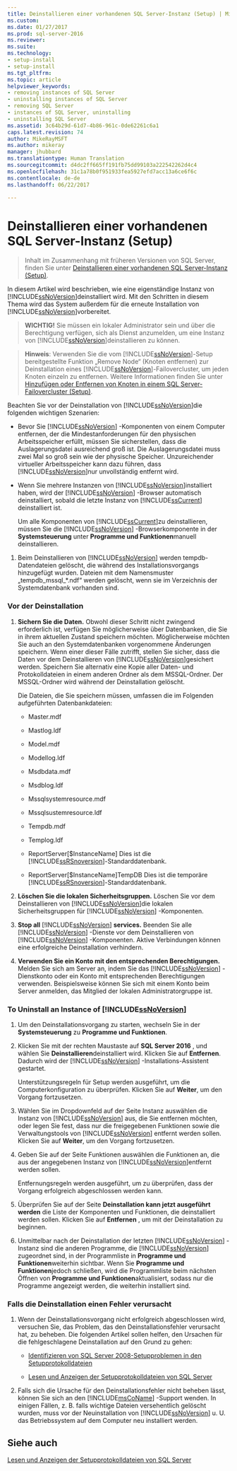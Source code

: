 ```yaml
---
title: Deinstallieren einer vorhandenen SQL Server-Instanz (Setup) | Microsoft-Dokumentation
ms.custom: 
ms.date: 01/27/2017
ms.prod: sql-server-2016
ms.reviewer: 
ms.suite: 
ms.technology:
- setup-install
- setup-install
ms.tgt_pltfrm: 
ms.topic: article
helpviewer_keywords:
- removing instances of SQL Server
- uninstalling instances of SQL Server
- removing SQL Server
- instances of SQL Server, uninstalling
- uninstalling SQL Server
ms.assetid: 3c64b29d-61d7-4b86-961c-0de62261c6a1
caps.latest.revision: 74
author: MikeRayMSFT
ms.author: mikeray
manager: jhubbard
ms.translationtype: Human Translation
ms.sourcegitcommit: d4dc2ff665ff191fb75dd99103a222542262d4c4
ms.openlocfilehash: 31c1a78b0f951933fea5927efd7acc13a6ce6f6c
ms.contentlocale: de-de
ms.lasthandoff: 06/22/2017

---
```

# <a name="uninstall-an-existing-instance-of-sql-server-setup"></a>Deinstallieren einer vorhandenen SQL Server-Instanz (Setup)

 > Inhalt im Zusammenhang mit früheren Versionen von SQL Server, finden Sie unter [Deinstallieren einer vorhandenen SQL Server-Instanz (Setup)](https://msdn.microsoft.com/en-US/library/ms143412(SQL.120).aspx).

  In diesem Artikel wird beschrieben, wie eine eigenständige Instanz von [!INCLUDE[ssNoVersion](../../includes/ssnoversion-md.md)]deinstalliert wird. Mit den Schritten in diesem Thema wird das System außerdem für die erneute Installation von [!INCLUDE[ssNoVersion](../../includes/ssnoversion-md.md)]vorbereitet.  
  
>**WICHTIG!** Sie müssen ein lokaler Administrator sein und über die Berechtigung verfügen, sich als Dienst anzumelden, um eine Instanz von [!INCLUDE[ssNoVersion](../../includes/ssnoversion-md.md)]deinstallieren zu können.  
  
> **Hinweis**: Verwenden Sie die vom [!INCLUDE[ssNoVersion](../../includes/ssnoversion-md.md)]-Setup bereitgestellte Funktion „Remove Node“ (Knoten entfernen) zur Deinstallation eines [!INCLUDE[ssNoVersion](../../includes/ssnoversion-md.md)]-Failovercluster, um jeden Knoten einzeln zu entfernen. Weitere Informationen finden Sie unter [Hinzufügen oder Entfernen von Knoten in einem SQL Server-Failovercluster &#40;Setup&#41;](../../sql-server/failover-clusters/install/add-or-remove-nodes-in-a-sql-server-failover-cluster-setup.md).  
  
 Beachten Sie vor der Deinstallation von [!INCLUDE[ssNoVersion](../../includes/ssnoversion-md.md)]die folgenden wichtigen Szenarien:  
  
-   Bevor Sie [!INCLUDE[ssNoVersion](../../includes/ssnoversion-md.md)] -Komponenten von einem Computer entfernen, der die Mindestanforderungen für den physischen Arbeitsspeicher erfüllt, müssen Sie sicherstellen, dass die Auslagerungsdatei ausreichend groß ist. Die Auslagerungsdatei muss zwei Mal so groß sein wie der physische Speicher. Unzureichender virtueller Arbeitsspeicher kann dazu führen, dass [!INCLUDE[ssNoVersion](../../includes/ssnoversion-md.md)]nur unvollständig entfernt wird.  
  
-   Wenn Sie mehrere Instanzen von [!INCLUDE[ssNoVersion](../../includes/ssnoversion-md.md)]installiert haben, wird der [!INCLUDE[ssNoVersion](../../includes/ssnoversion-md.md)] -Browser automatisch deinstalliert, sobald die letzte Instanz von [!INCLUDE[ssCurrent](../../includes/sscurrent-md.md)] deinstalliert ist.  
  
     Um alle Komponenten von [!INCLUDE[ssCurrent](../../includes/sscurrent-md.md)]zu deinstallieren, müssen Sie die [!INCLUDE[ssNoVersion](../../includes/ssnoversion-md.md)] -Browserkomponente in der **Systemsteuerung** unter **Programme und Funktionen**manuell deinstallieren.  
  
1.  Beim Deinstallieren von [!INCLUDE[ssNoVersion](../../includes/ssnoversion-md.md)] werden tempdb-Datendateien gelöscht, die während des Installationsvorgangs hinzugefügt wurden. Dateien mit dem Namensmuster „tempdb_mssql_*.ndf“ werden gelöscht, wenn sie im Verzeichnis der Systemdatenbank vorhanden sind.  
  
### <a name="before-you-uninstall"></a>Vor der Deinstallation  
  
1.  **Sichern Sie die Daten.** Obwohl dieser Schritt nicht zwingend erforderlich ist, verfügen Sie möglicherweise über Datenbanken, die Sie in ihrem aktuellen Zustand speichern möchten. Möglicherweise möchten Sie auch an den Systemdatenbanken vorgenommene Änderungen speichern. Wenn einer dieser Fälle zutrifft, stellen Sie sicher, dass die Daten vor dem Deinstallieren von [!INCLUDE[ssNoVersion](../../includes/ssnoversion-md.md)]gesichert werden. Speichern Sie alternativ eine Kopie aller Daten- und Protokolldateien in einem anderen Ordner als dem MSSQL-Ordner. Der MSSQL-Ordner wird während der Deinstallation gelöscht.  
  
     Die Dateien, die Sie speichern müssen, umfassen die im Folgenden aufgeführten Datenbankdateien:  
  
    -   Master.mdf  
  
    -   Mastlog.ldf  
  
    -   Model.mdf  
  
    -   Modellog.ldf  
  
    -   Msdbdata.mdf  
  
    -   Msdblog.ldf  
  
    -   Mssqlsystemresource.mdf  
  
    -   Mssqlsustemresource.ldf  
  
    -   Tempdb.mdf  
  
    -   Templog.ldf  
  
    -   ReportServer[$InstanceName] Dies ist die [!INCLUDE[ssRSnoversion](../../includes/ssrsnoversion-md.md)]-Standarddatenbank.  
  
    -   ReportServer[$InstanceName]TempDB Dies ist die temporäre [!INCLUDE[ssRSnoversion](../../includes/ssrsnoversion-md.md)]-Standarddatenbank.  
  
2.  **Löschen Sie die lokalen Sicherheitsgruppen.** Löschen Sie vor dem Deinstallieren von [!INCLUDE[ssNoVersion](../../includes/ssnoversion-md.md)]die lokalen Sicherheitsgruppen für [!INCLUDE[ssNoVersion](../../includes/ssnoversion-md.md)] -Komponenten.  
  
3.  **Stop all**  [!INCLUDE[ssNoVersion](../../includes/ssnoversion-md.md)] **services.** Beenden Sie alle [!INCLUDE[ssNoVersion](../../includes/ssnoversion-md.md)] -Dienste vor dem Deinstallieren von [!INCLUDE[ssNoVersion](../../includes/ssnoversion-md.md)] -Komponenten. Aktive Verbindungen können eine erfolgreiche Deinstallation verhindern.  
  
4.  **Verwenden Sie ein Konto mit den entsprechenden Berechtigungen.** Melden Sie sich am Server an, indem Sie das [!INCLUDE[ssNoVersion](../../includes/ssnoversion-md.md)] -Dienstkonto oder ein Konto mit entsprechenden Berechtigungen verwenden. Beispielsweise können Sie sich mit einem Konto beim Server anmelden, das Mitglied der lokalen Administratorgruppe ist.  
  
### <a name="to-uninstall-an-instance-of-includessnoversionincludesssnoversion-mdmd"></a>To Uninstall an Instance of [!INCLUDE[ssNoVersion](../../includes/ssnoversion-md.md)]  
  
1.  Um den Deinstallationsvorgang zu starten, wechseln Sie in der **Systemsteuerung** zu **Programme und Funktionen**.  
  
2.  Klicken Sie mit der rechten Maustaste auf **SQL Server 2016** , und wählen Sie **Deinstallieren**deinstalliert wird. Klicken Sie auf **Entfernen**. Dadurch wird der [!INCLUDE[ssNoVersion](../../includes/ssnoversion-md.md)] -Installations-Assistent gestartet.  
  
     Unterstützungsregeln für Setup werden ausgeführt, um die Computerkonfiguration zu überprüfen. Klicken Sie auf **Weiter**, um den Vorgang fortzusetzen.  
  
3.  Wählen Sie im Dropdownfeld auf der Seite Instanz auswählen die Instanz von [!INCLUDE[ssNoVersion](../../includes/ssnoversion-md.md)] aus, die Sie entfernen möchten, oder legen Sie fest, dass nur die freigegebenen Funktionen sowie die Verwaltungstools von [!INCLUDE[ssNoVersion](../../includes/ssnoversion-md.md)] entfernt werden sollen. Klicken Sie auf **Weiter**, um den Vorgang fortzusetzen.  
  
4.  Geben Sie auf der Seite Funktionen auswählen die Funktionen an, die aus der angegebenen Instanz von [!INCLUDE[ssNoVersion](../../includes/ssnoversion-md.md)]entfernt werden sollen.  
  
     Entfernungsregeln werden ausgeführt, um zu überprüfen, dass der Vorgang erfolgreich abgeschlossen werden kann.  
  
5.  Überprüfen Sie auf der Seite **Deinstallation kann jetzt ausgeführt werden** die Liste der Komponenten und Funktionen, die deinstalliert werden sollen. Klicken Sie auf **Entfernen** , um mit der Deinstallation zu beginnen.  
  
6.  Unmittelbar nach der Deinstallation der letzten [!INCLUDE[ssNoVersion](../../includes/ssnoversion-md.md)] -Instanz sind die anderen Programme, die [!INCLUDE[ssNoVersion](../../includes/ssnoversion-md.md)] zugeordnet sind, in der Programmliste in **Programme und Funktionen**weiterhin sichtbar. Wenn Sie **Programme und Funktionen**jedoch schließen, wird die Programmliste beim nächsten Öffnen von **Programme und Funktionen**aktualisiert, sodass nur die Programme angezeigt werden, die weiterhin installiert sind.  
  
### <a name="if-the-uninstallation-fails"></a>Falls die Deinstallation einen Fehler verursacht  
  
1.  Wenn der Deinstallationsvorgang nicht erfolgreich abgeschlossen wird, versuchen Sie, das Problem, das den Deinstallationsfehler verursacht hat, zu beheben. Die folgenden Artikel sollen helfen, den Ursachen für die fehlgeschlagene Deinstallation auf den Grund zu gehen:  
  
    -   [Identifizieren von SQL Server 2008-Setupproblemen in den Setupprotokolldateien](http://support.microsoft.com/kb/955396/en-us)  
  
    -   [Lesen und Anzeigen der Setupprotokolldateien von SQL Server](../../database-engine/install-windows/view-and-read-sql-server-setup-log-files.md)  
  
2.  Falls sich die Ursache für den Deinstallationsfehler nicht beheben lässt, können Sie sich an den [!INCLUDE[msCoName](../../includes/msconame-md.md)] -Support wenden. In einigen Fällen, z. B. falls wichtige Dateien versehentlich gelöscht wurden, muss vor der Neuinstallation von [!INCLUDE[ssNoVersion](../../includes/ssnoversion-md.md)] u. U. das Betriebssystem auf dem Computer neu installiert werden.  
  
## <a name="see-also"></a>Siehe auch  
 [Lesen und Anzeigen der Setupprotokolldateien von SQL Server](../../database-engine/install-windows/view-and-read-sql-server-setup-log-files.md)  
  
  

